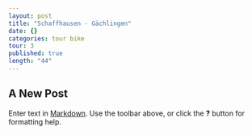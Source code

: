 ```yaml
---
layout: post
title: "Schaffhausen - Gächlingen"
date: {}
categories: tour bike
tour: 3
published: true
length: "44"
---
```


## A New Post

Enter text in [Markdown](http://daringfireball.net/projects/markdown/). Use the toolbar above, or click the **?** button for formatting help.